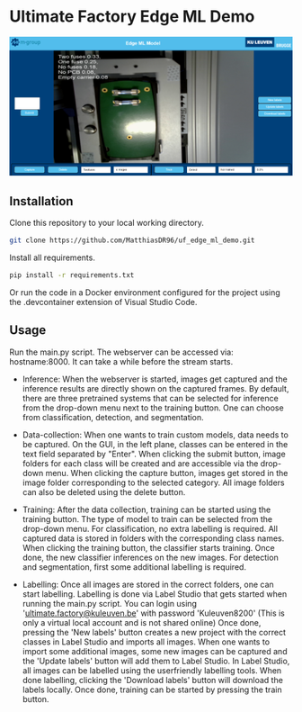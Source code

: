 # Ultimate Factory Edge ML Demo

![screenshot](screenshot_interface.png)

## Installation

Clone this repository to your local working directory.

```bash
git clone https://github.com/MatthiasDR96/uf_edge_ml_demo.git
```

Install all requirements.

```bash
pip install -r requirements.txt    
```

Or run the code in a Docker environment configured for the project using the .devcontainer extension of Visual Studio Code. 

## Usage

Run the main.py script. The webserver can be accessed via: hostname:8000. It can take a while before the stream starts. 

* Inference: When the webserver is started, images get captured and the inference results are directly shown on the captured frames. By default, there are three pretrained systems that can be selected for inference from the drop-down menu next to the training button. One can choose from classification, detection, and segmentation. 

* Data-collection: When one wants to train custom models, data needs to be captured. On the GUI, in the left plane, classes can be entered in the text field separated by "Enter". When clicking the submit button, image folders for each class will be created and are accessible via the drop-down menu. When clicking the capture button, images get stored in the image folder corresponding to the selected category. All image folders can also be deleted using the delete button. 

* Training: After the data collection, training can be started using the training button. The type of model to train can be selected from the drop-down menu. For classification, no extra labelling is required. All captured data is stored in folders with the corresponding class names. When clicking the training button, the classifier starts training. Once done, the new classifier inferences on the new images. For detection and segmentation, first some additional labelling is required. 

* Labelling: Once all images are stored in the correct folders, one can start labelling. Labelling is done via Label Studio that gets started when running the main.py script. You can login using 'ultimate.factory@kuleuven.be' with password 'Kuleuven8200' (This is only a virtual local account and is not shared online) Once done, pressing the 'New labels' button creates a new project with the correct classes in Label Studio and imports all images. When one wants to import some additional images, some new images can be captured and the 'Update labels' button will add them to Label Studio. In Label Studio, all images can be labelled using the userfriendly labelling tools. When done labelling, clicking the 'Download labels' button will download the labels locally. Once done, training can be started by pressing the train button. 